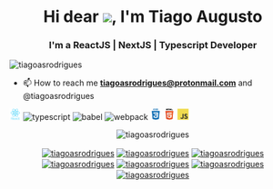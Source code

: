 <h1 align="center">Hi dear <img src="https://raw.githubusercontent.com/kaueMarques/kaueMarques/master/hi.gif" width="30px">, I'm Tiago Augusto</h1>
<h3 align="center">I'm a ReactJS | NextJS | Typescript Developer</h3>
<p align="left"> <img src="https://komarev.com/ghpvc/?username=tiagoasrodrigues" alt="tiagoasrodrigues" /> </p>

- 📫 How to reach me **tiagoasrodrigues@protonmail.com** and <img border="" width="15" height="15" text-align="center" src="https://user-images.githubusercontent.com/68797494/110377289-fd38a480-8032-11eb-8b3c-27450410686a.png"></a></center> @tiagoasrodrigues

<p align="left">
  
<img src="https://raw.githubusercontent.com/devicons/devicon/master/icons/react/react-original-wordmark.svg" alt="react" width="20" height="20"/>
<img src="https://user-images.githubusercontent.com/68797494/110652982-9edb0580-819b-11eb-8113-c210c7c88afb.png"alt="typescript" width="20" height="20"/>
<img src="https://user-images.githubusercontent.com/68797494/110653417-fe391580-819b-11eb-91df-3e58ee84eafb.png"alt="babel" width="20" height="20"/>
<img src="https://user-images.githubusercontent.com/68797494/110654015-87e8e300-819c-11eb-8f1d-a6df578e9b33.png"alt="webpack" width="20" height="20"/>
<img src="https://raw.githubusercontent.com/devicons/devicon/master/icons/css3/css3-plain-wordmark.svg" alt="css3"  width="20" height="20"/>
<img src="https://raw.githubusercontent.com/devicons/devicon/master/icons/html5/html5-original-wordmark.svg" alt="html5"  width="20" height="20"/>
<img src="https://raw.githubusercontent.com/devicons/devicon/master/icons/javascript/javascript-original.svg" alt="javascript" width="20" height="20"/></p><p align="center">
<img src="https://github-readme-stats.vercel.app/api?username=tiagoasrodrigues&show_icons=true" alt="tiagoasrodrigues"/> 
</p>

<p align="center">
<a href="https://codepen.io/tiagoasrodrigues" target="blank"><img align="center" src="https://cdn.jsdelivr.net/npm/simple-icons@3.0.1/icons/codepen.svg" alt="tiagoasrodrigues" height="20" width="20" /></a>
<a href="https://twitter.com/tiagoferland" target="blank"><img align="center" src="https://cdn.jsdelivr.net/npm/simple-icons@3.0.1/icons/twitter.svg" alt="tiagoasrodrigues" height="20" width="20" /></a>
<a href="https://www.linkedin.com/in/dev-tiago-augusto/" target="blank"><img align="center" src="https://cdn.jsdelivr.net/npm/simple-icons@3.0.1/icons/linkedin.svg" alt="tiagoasrodrigues" height="20" width="20" /></a>
<a href="https://stackexchange.com/users/19998098/tiago-augusto" target="blank"><img align="center" src="https://cdn.jsdelivr.net/npm/simple-icons@3.0.1/icons/stackoverflow.svg" alt="tiagoasrodrigues" height="20" width="20" /></a>
<a href="https://codesandbox.io/u/tiagoasrodrigues" target="blank"><img align="center" src="https://cdn.jsdelivr.net/npm/simple-icons@3.0.1/icons/codesandbox.svg" alt="tiagoasrodrigues" height="20" width="20" /></a>
<a href="https://www.facebook.com/tiagoaugustodossantosrodrigues/" target="blank"><img align="center" src="https://cdn.jsdelivr.net/npm/simple-icons@3.0.1/icons/facebook.svg" alt="tiagoasrodrigues" height="20" width="20" /></a>
<a href="https://www.instagram.com/tiagoferlandhill/" target="blank"><img align="center" src="https://cdn.jsdelivr.net/npm/simple-icons@3.0.1/icons/instagram.svg" alt="tiagoasrodrigues" height="20" width="20" /></a>
</p>


<!--
**tiagoasrodrigues/tiagoasrodrigues** is a ✨ _special_ ✨ repository because its `README.md` (this file) appears on your GitHub profile.

Here are some ideas to get you started:

- 🔭 I’m currently working on ...
- 🌱 I’m currently learning ...
- 👯 I’m looking to collaborate on ...
- 🤔 I’m looking for help with ...
- 💬 Ask me about ...
- 📫 How to reach me: ...
- 😄 Pronouns: ...
- ⚡ Fun fact: ...

[![Instagram Badge](https://img.shields.io/badge/-tiagoaugustosr-black?style=flat-square&labelColor=black&logo=instagram&logoColor=white&link=https://www.instagram.com/tiagoaugustosr/)](https://www.instagram.com/tiagoaugustosr/) 
[![Linkedin Badge](https://img.shields.io/badge/-Tiago%20Augusto-black?style=flat-square&logo=Linkedin&logoColor=white&link=https://www.linkedin.com/in/dev-tiago-augusto/)](https://www.linkedin.com/in/dev-tiago-augusto/) 
-->
